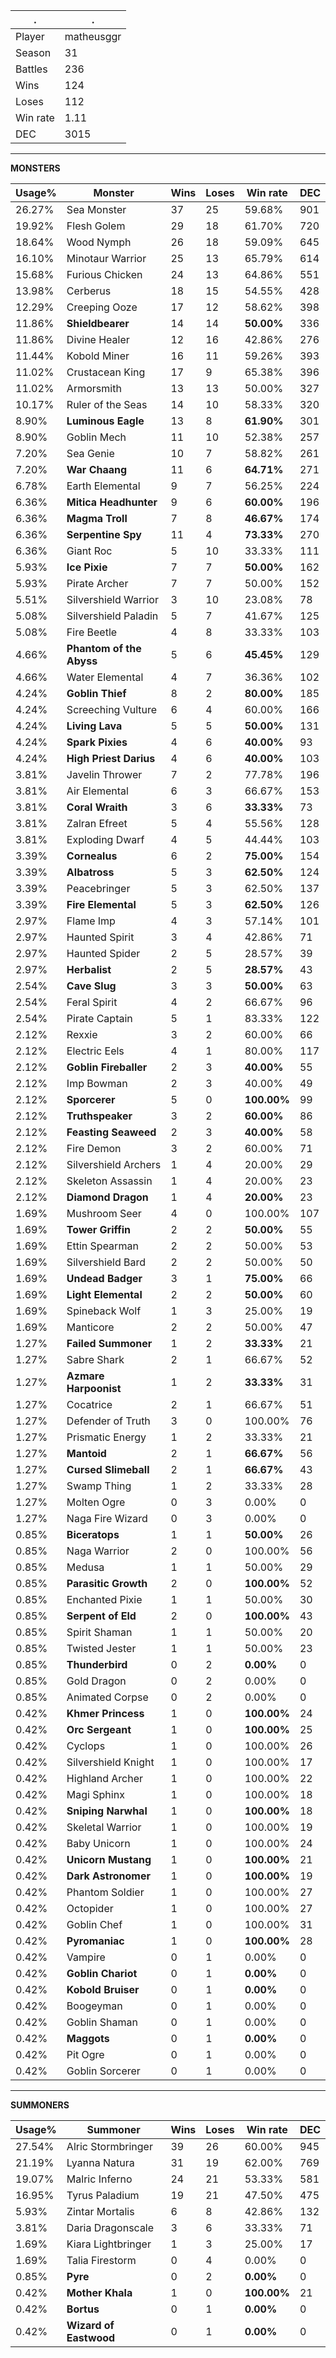 .|.
|-|-
Player|matheusggr
Season|31
Battles|236
Wins|124
Loses|112
Win rate|1.11
DEC|3015

---
**MONSTERS**

Usage%|Monster|Wins|Loses|Win rate|DEC|
-|-|-|-|-|-|
26.27%|Sea Monster|37|25|59.68%|901|
19.92%|Flesh Golem|29|18|61.70%|720|
18.64%|Wood Nymph|26|18|59.09%|645|
16.10%|Minotaur Warrior|25|13|65.79%|614|
15.68%|Furious Chicken|24|13|64.86%|551|
13.98%|Cerberus|18|15|54.55%|428|
12.29%|Creeping Ooze|17|12|58.62%|398|
11.86%|**Shieldbearer**|14|14|**50.00%**|336|
11.86%|Divine Healer|12|16|42.86%|276|
11.44%|Kobold Miner|16|11|59.26%|393|
11.02%|Crustacean King|17|9|65.38%|396|
11.02%|Armorsmith|13|13|50.00%|327|
10.17%|Ruler of the Seas|14|10|58.33%|320|
8.90%|**Luminous Eagle**|13|8|**61.90%**|301|
8.90%|Goblin Mech|11|10|52.38%|257|
7.20%|Sea Genie|10|7|58.82%|261|
7.20%|**War Chaang**|11|6|**64.71%**|271|
6.78%|Earth Elemental|9|7|56.25%|224|
6.36%|**Mitica Headhunter**|9|6|**60.00%**|196|
6.36%|**Magma Troll**|7|8|**46.67%**|174|
6.36%|**Serpentine Spy**|11|4|**73.33%**|270|
6.36%|Giant Roc|5|10|33.33%|111|
5.93%|**Ice Pixie**|7|7|**50.00%**|162|
5.93%|Pirate Archer|7|7|50.00%|152|
5.51%|Silvershield Warrior|3|10|23.08%|78|
5.08%|Silvershield Paladin|5|7|41.67%|125|
5.08%|Fire Beetle|4|8|33.33%|103|
4.66%|**Phantom of the Abyss**|5|6|**45.45%**|129|
4.66%|Water Elemental|4|7|36.36%|102|
4.24%|**Goblin Thief**|8|2|**80.00%**|185|
4.24%|Screeching Vulture|6|4|60.00%|166|
4.24%|**Living Lava**|5|5|**50.00%**|131|
4.24%|**Spark Pixies**|4|6|**40.00%**|93|
4.24%|**High Priest Darius**|4|6|**40.00%**|103|
3.81%|Javelin Thrower|7|2|77.78%|196|
3.81%|Air Elemental|6|3|66.67%|153|
3.81%|**Coral Wraith**|3|6|**33.33%**|73|
3.81%|Zalran Efreet|5|4|55.56%|128|
3.81%|Exploding Dwarf|4|5|44.44%|103|
3.39%|**Cornealus**|6|2|**75.00%**|154|
3.39%|**Albatross**|5|3|**62.50%**|124|
3.39%|Peacebringer|5|3|62.50%|137|
3.39%|**Fire Elemental**|5|3|**62.50%**|126|
2.97%|Flame Imp|4|3|57.14%|101|
2.97%|Haunted Spirit|3|4|42.86%|71|
2.97%|Haunted Spider|2|5|28.57%|39|
2.97%|**Herbalist**|2|5|**28.57%**|43|
2.54%|**Cave Slug**|3|3|**50.00%**|63|
2.54%|Feral Spirit|4|2|66.67%|96|
2.54%|Pirate Captain|5|1|83.33%|122|
2.12%|Rexxie|3|2|60.00%|66|
2.12%|Electric Eels|4|1|80.00%|117|
2.12%|**Goblin Fireballer**|2|3|**40.00%**|55|
2.12%|Imp Bowman|2|3|40.00%|49|
2.12%|**Sporcerer**|5|0|**100.00%**|99|
2.12%|**Truthspeaker**|3|2|**60.00%**|86|
2.12%|**Feasting Seaweed**|2|3|**40.00%**|58|
2.12%|Fire Demon|3|2|60.00%|71|
2.12%|Silvershield Archers|1|4|20.00%|29|
2.12%|Skeleton Assassin|1|4|20.00%|23|
2.12%|**Diamond Dragon**|1|4|**20.00%**|23|
1.69%|Mushroom Seer|4|0|100.00%|107|
1.69%|**Tower Griffin**|2|2|**50.00%**|55|
1.69%|Ettin Spearman|2|2|50.00%|53|
1.69%|Silvershield Bard|2|2|50.00%|50|
1.69%|**Undead Badger**|3|1|**75.00%**|66|
1.69%|**Light Elemental**|2|2|**50.00%**|60|
1.69%|Spineback Wolf|1|3|25.00%|19|
1.69%|Manticore|2|2|50.00%|47|
1.27%|**Failed Summoner**|1|2|**33.33%**|21|
1.27%|Sabre Shark|2|1|66.67%|52|
1.27%|**Azmare Harpoonist**|1|2|**33.33%**|31|
1.27%|Cocatrice|2|1|66.67%|51|
1.27%|Defender of Truth|3|0|100.00%|76|
1.27%|Prismatic Energy|1|2|33.33%|21|
1.27%|**Mantoid**|2|1|**66.67%**|56|
1.27%|**Cursed Slimeball**|2|1|**66.67%**|43|
1.27%|Swamp Thing|1|2|33.33%|28|
1.27%|Molten Ogre|0|3|0.00%|0|
1.27%|Naga Fire Wizard|0|3|0.00%|0|
0.85%|**Biceratops**|1|1|**50.00%**|26|
0.85%|Naga Warrior|2|0|100.00%|56|
0.85%|Medusa|1|1|50.00%|29|
0.85%|**Parasitic Growth**|2|0|**100.00%**|52|
0.85%|Enchanted Pixie|1|1|50.00%|30|
0.85%|**Serpent of Eld**|2|0|**100.00%**|43|
0.85%|Spirit Shaman|1|1|50.00%|20|
0.85%|Twisted Jester|1|1|50.00%|23|
0.85%|**Thunderbird**|0|2|**0.00%**|0|
0.85%|Gold Dragon|0|2|0.00%|0|
0.85%|Animated Corpse|0|2|0.00%|0|
0.42%|**Khmer Princess**|1|0|**100.00%**|24|
0.42%|**Orc Sergeant**|1|0|**100.00%**|25|
0.42%|Cyclops|1|0|100.00%|26|
0.42%|Silvershield Knight|1|0|100.00%|17|
0.42%|Highland Archer|1|0|100.00%|22|
0.42%|Magi Sphinx|1|0|100.00%|18|
0.42%|**Sniping Narwhal**|1|0|**100.00%**|18|
0.42%|Skeletal Warrior|1|0|100.00%|19|
0.42%|Baby Unicorn|1|0|100.00%|24|
0.42%|**Unicorn Mustang**|1|0|**100.00%**|21|
0.42%|**Dark Astronomer**|1|0|**100.00%**|19|
0.42%|Phantom Soldier|1|0|100.00%|27|
0.42%|Octopider|1|0|100.00%|27|
0.42%|Goblin Chef|1|0|100.00%|31|
0.42%|**Pyromaniac**|1|0|**100.00%**|28|
0.42%|Vampire|0|1|0.00%|0|
0.42%|**Goblin Chariot**|0|1|**0.00%**|0|
0.42%|**Kobold Bruiser**|0|1|**0.00%**|0|
0.42%|Boogeyman|0|1|0.00%|0|
0.42%|Goblin Shaman|0|1|0.00%|0|
0.42%|**Maggots**|0|1|**0.00%**|0|
0.42%|Pit Ogre|0|1|0.00%|0|
0.42%|Goblin Sorcerer|0|1|0.00%|0|

---
**SUMMONERS**

Usage%|Summoner|Wins|Loses|Win rate|DEC|
-|-|-|-|-|-|
27.54%|Alric Stormbringer|39|26|60.00%|945|
21.19%|Lyanna Natura|31|19|62.00%|769|
19.07%|Malric Inferno|24|21|53.33%|581|
16.95%|Tyrus Paladium|19|21|47.50%|475|
5.93%|Zintar Mortalis|6|8|42.86%|132|
3.81%|Daria Dragonscale|3|6|33.33%|71|
1.69%|Kiara Lightbringer|1|3|25.00%|17|
1.69%|Talia Firestorm|0|4|0.00%|0|
0.85%|**Pyre**|0|2|**0.00%**|0|
0.42%|**Mother Khala**|1|0|**100.00%**|21|
0.42%|**Bortus**|0|1|**0.00%**|0|
0.42%|**Wizard of Eastwood**|0|1|**0.00%**|0|
